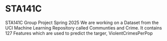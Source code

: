 # STA141C
STA141C Group Project Spring 2025
We are working on a Dataset from the UCI Machine Learning Repository called Communties and Crime. It contains 127 Features which are used to predict the targer, ViolentCrimesPerPop
